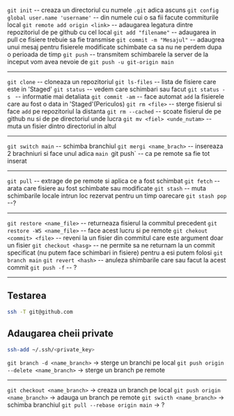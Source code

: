 
`git init` -- creaza un directoriul cu numele `.git` adica ascuns
`git config global user.name 'username'` -- din numele cui o sa fii facute commiturile local
`git remote add origin <link>` -- adaugarea legatura dintre repozitoriul de pe github cu cel local
`git add "filename"` -- adaugarea in pull ce fisiere trebuie sa fie transmise 
`git commit -m "Mesajul"` -- adaugrea unui mesaj pentru fisierele modificate schimbate ca sa nu ne perdem dupa o perioada de timp 
`git push` -- transmitem schimbarele la server de la inceput vom avea nevoie de `git push -u git-origin main`

---

`git clone` -- cloneaza un repozitoriul 
`git ls-files` -- lista de fisiere care este in 'Staged'
`git status` -- vedem care schimbari sau facut 
`git status -s ` -- informatie mai detaliata
`git commit -am` -- face automat `add` la fisierele care au fost o data in 'Staged'(Periculos)
`git rm <file>` -- sterge fisierul si face `add` pe repozitoriul la distanta
`git rm --cached` -- scoate fisierul de pe github nu si de pe directoriul unde lucra 
`git mv <fiel> <unde_nutam>` -- muta un fisier dintro directoriul in altul 

---

`git switch main` -- schimba branchiul 
`git mergi <name_brach>` -- insereaza 2 brachniuri si face unul adica `main
`git push` -- ca pe remote sa fie tot inserat 

---

`git pull` -- extrage de pe remote si aplica ce a fost schimbat 
`git fetch` -- arata care fisiere au fost schimbate sau modificate
`git stash` -- muta schimbarile locale intrun loc rezervat pentru un timp oarecare 
`git stash pop` --?

---

`git restore <name_file>` -- returneaza fisierul la commitul precedent
`git restore -WS <name_file>` -- face acest lucru si pe remote
`git chekout <commit> <file>` -- reveni la un fisier din commitul care este argument doar un fisier
`git checkout <hasg>` -- ne permite sa ne returnam la un commit specificat (nu putem face                                            schimbari in fisiere) pentru a esi putem folosi `git branch main`
`git revert <hash>` -- anuleza shimbarile care sau facut la acest commit 
`git push -f` -- ? 

---
## Testarea
```sh
ssh -T git@github.com
```
## Adaugarea cheii private
```bash
ssh-add ~/.ssh/<private_key>
```

`git branch -d <name_branch>` -> sterge un branchi pe local
`git push origin --delete <name_branch>` -> sterge un branch pe remote

---
`git checkout <name_branch>` -> creaza un branch pe local
`git push origin <name_branch>` -> adauga un branch pe remote
`git swicth <name_branch>` -> schimba branchiul
`git pull --rebase origin main` -> ?
